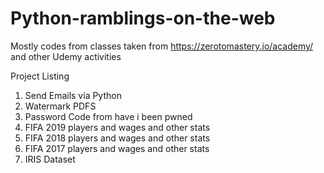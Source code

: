 # Python-ramblings-on-the-web
Mostly codes from classes taken from https://zerotomastery.io/academy/ and other Udemy activities

Project Listing
1.  Send Emails via Python
2.  Watermark PDFS
3.  Password Code from have i been pwned
4.  FIFA 2019 players and wages and other stats
5.  FIFA 2018 players and wages and other stats
6.  FIFA 2017 players and wages and other stats
7.  IRIS Dataset
